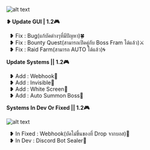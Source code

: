 ![alt text](https://cdn.discordapp.com/attachments/1090179487456563272/1233117540822155334/316237921-4a5ca6b3-97f6-4cf3-bcc9-941a20735131.png?ex=662bedb3&is=662a9c33&hm=180d3583d0738b834f0be3b686f32689cddd4b949ca927ada0d09318cb53f789&?raw=true)

**❥ Update GUI | 1.2🎮**<br />

&nbsp;&nbsp;❥ Fix : Bug(แก้บัคต่างๆที่มีปัญหา)🍀<br />
&nbsp;&nbsp;❥ Fix : Bounty Quest(สามารถเปิดคู่กับ Boss Fram ได้แล้ว)⚔️<br />
&nbsp;&nbsp;❥ Fix : Raid Farm(สามารถ AUTO ได้แล้ว)🌀<br />

**Update Systems || 1.2🎮**<br />

&nbsp;&nbsp;❥ Add : Webhook👾<br />
&nbsp;&nbsp;❥ Add : Invisible💨<br />
&nbsp;&nbsp;❥ Add : White Screen🤍<br />
&nbsp;&nbsp;❥ Add : Auto Summon Boss📕<br />

**Systems In Dev Or Fixed || 1.2🎮**<br />

![alt text](https://cdn.discordapp.com/attachments/1090179487456563272/1233367064148705290/image.png?ex=662cd616&is=662b8496&hm=23b93275384d7add8758ff6f37ec54a084077f43fad2627f351af2bd339724f3&?raw=true)


&nbsp;&nbsp;❥ In Fixed : Webhook(บัคไม่ขึ้นของที่ Drop จากบอส)👾<br />
&nbsp;&nbsp;❥ In Dev : Discord Bot Sealer💚<br />


